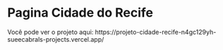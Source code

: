 <h1>Pagina Cidade do Recife</h1>
Você pode ver o projeto aqui: https://projeto-cidade-recife-n4gc129yh-sueecabrals-projects.vercel.app/
